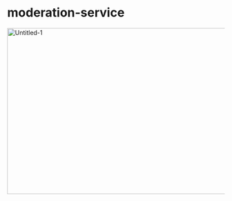 # moderation-service


<img width="686" height="386" alt="Untitled-1" src="https://github.com/user-attachments/assets/724bd7c1-8b21-43ff-b69f-5a5b4d44e0c2" />
